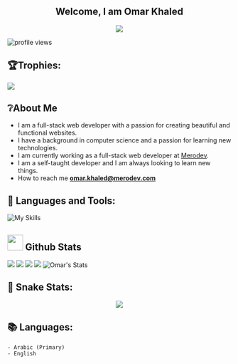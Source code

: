 <h2 align="center">Welcome, I am Omar Khaled</h2>
<p align="center">
<a href="https://github.com/DenverCoder1/readme-typing-svg"><img src="https://readme-typing-svg.herokuapp.com?lines=Full-stack+Web+Developer;Laravel+Developer;React+Developer;PHP+Developer;Typescript+Developer;Javascript+Developer&center=true&width=380&height=45"></a>
</p>

![profile views](https://komarev.com/ghpvc/?username=omarwebdev&style=for-the-badge)


## 🏆Trophies:
![](https://github-profile-trophy.vercel.app/?username=OmarWebDev&theme=nord&no-frame=false&no-bg=false&margin-w=6)

## ❔About Me

- I am a full-stack web developer with a passion for creating beautiful and functional websites.
- I have a background in computer science and a passion for learning new technologies.
- I am currently working as a full-stack web developer at [Merodev](https://merodev.com).
- I am a self-taught developer and I am always looking to learn new things.
- How to reach me **omar.khaled@merodev.com**

## 🎈 Languages and Tools:
![My Skills](https://skillicons.dev/icons?i=html,css,bootstrap,tailwind,vue,react,materialui,sass,js,ts,php,laravel,mysql,redux,bash,git,github,netlify,idea,vscode)

<h2> <img src = "https://i.pinimg.com/originals/65/c4/f4/65c4f452571be1261e9c623f7da488ac.gif" width ="35"> Github Stats </h2>

![](http://github-profile-summary-cards.vercel.app/api/cards/profile-details?username=OmarWebDev&theme=github_dark)
![](http://github-profile-summary-cards.vercel.app/api/cards/repos-per-language?username=OmarWebDev&theme=github_dark)
![](http://github-profile-summary-cards.vercel.app/api/cards/most-commit-language?username=OmarWebDev&theme=github_dark)
![](http://github-profile-summary-cards.vercel.app/api/cards/productive-time?username=OmarWebDev&theme=github_dark&utcOffset=2)
![Omar's Stats](https://github-readme-stats.vercel.app/api?username=OmarWebDev&show_icons=true&theme=github_dark)

## 🐍 Snake Stats:
<div align="center">
	<img src="https://cdn.jsdelivr.net/gh/holic-x/holic-x/assets/github-contribution-grid-snake.svg"/>
</div>

## 📚 Languages:

    - Arabic (Primary)
    - English
